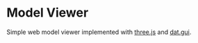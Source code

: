 # Model Viewer

Simple web model viewer implemented with [three.js](https://threejs.org/) and [dat.gui](https://github.com/dataarts/dat.gui).
